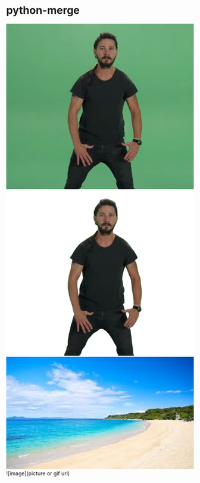 # python-merge

![image](https://github.com/EdiqC/python-merge/blob/master/img/origin/file.jpg)
![image](https://github.com/EdiqC/python-merge/blob/master/1.merge/img.png)
![image](https://github.com/EdiqC/python-merge/blob/master/1.merge/back_img.jpg)
![image](picture or gif url)
